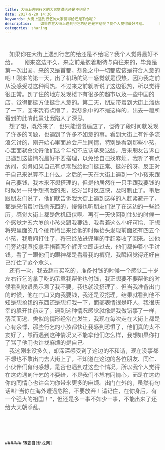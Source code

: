 ```yaml
---
title: 大街上遇到行乞的大家觉得给还是不给呢？
date: 2017-9-20 14:36
keywords: 大街上遇到行乞的大家觉得给还是不给呢？
description:    如果你在大街上遇到行乞的给还是不给呢？我个人觉得最好不给。      刚来这边不久，来之前是抱着期待与向往来的，毕竟是第一次出国，来的又是首都，想象之中一切都应该是符合人意的吧！刚来的第一天，出了机场的第一感觉就是很热，因为我之前从没感受过这种闷热，不过来之前就听说了这边很热，所以觉得很正常。到了住的地方发现楼下有很多的超市以及一些中国的店，觉得都挺方便挺合人意的。第二天，朋友带着到大街上溜达了一下，回来我有点懵了，我想象中的不是这样的，出去一趟所看到的此情此景让我陷入了深思。   想了想，既然来了，也只能慢慢适应了，但待了段时间就发现了许多的问题，也遇到了许多不如意的事。看到大街上有许多流浪乞讨的，刚开始心里面总会产生同情，特别是看到那些小孩，心里面就会觉得他们这个年纪不应该承受这些。后来朋友告诉自己遇到这些情况最好不要搭理，以免给自己找麻烦，我听了有点纳闷，觉得如果自己有点零钱给他们挺正常、挺好的呀，反正对于自己来说算不上什么。之后的一天在大街上遇到一个小孩来跟自己要钱，我本来不想搭理的，但是他居然在一只手跟我要钱的时候另一只手想掏我的兜，还好当时反应快，及时制止了。事后跟朋友们说了，他们就告诉我大街上遇到这样的人赶紧避开了，都是来借着讨钱偷东西的，慢慢也听朋友们说了在这边的一些经历，感觉大街上都是危机四伏啊。再有一天快回到住处的时候一个感觉才五六岁的小孩来跟我要钱，我看着这么小好可怜，正想将兜里面的几个硬币掏出来给他的时候抬头发现前面还有四五个小孩，我瞬间打住了，将已经放进兜里的手赶紧收了回来。过他们旁边我直接拿手捂着两个裤兜立即走过去，他们都伸着小手讨钱，看了一眼他们的眼神都是看着我的裤兜，我瞬间觉得还好自己打住了这个念头。   还有一次，我去超市买吃的，准备付钱的时候一个感觉二十岁左右行乞的拿了吃的示意我帮他也付钱，我正想要不要帮他的时候看到收银员示意了我不要，我也就没搭理了。但当我准备出门的时候，他在门口又向我要钱，我还是没搭理，结果就看到他不知是想抢我的东西还是想打我一下，面部表情很是吓人，我很庆幸的躲开往前走了，遇到这种情况感觉就像是我做错事了一样，落荒而逃。类似的情形经常在发生，我现在每次走在大街上都是心有余悸，那些行乞的小孩都快让我感到恐惧了，他们真的太不友好了，然而遇到这种情况又不能拿他们怎么样，我想如果你打了骂了他们也许找麻烦的是自己。   我这刚来没多久，却深深感受到了这边的不和谐，现在没事都不想也不敢出门去大街上了，不知道在这边的各位朋友、同仁、小伙伴们有何感想，是否也遇到过这些个情况。所以我个人觉得在这边遇到行乞的不要给，不是我们不想有同情心，而是在这边你的同情心也许会为你带来更多的麻烦。出门在外的，虽然有句话叫“当你在海外遭遇危险，不要放弃！请记住，在你身后，有一个强大的祖国！”，但还是多一事不如少一事，不能出来了还给大天朝添乱。
categories: sharing
---
```

<td class="t_f" id="postmessage_892700">

<br/>
<br/>
<font face="黑体"><font size="4">   <font color="#696969">如果你在大街上遇到行乞的给还是不给呢？我个人觉得最好不给。</font></font></font><font face="黑体"><font size="4"><font color="#696969">   </font></font></font><font face="黑体"><font size="4"><font color="#696969">   刚来这边不久，来之前是抱着期待与向往来的，毕竟是第一次出国，来的又是首都，想象之中一切都应该是符合人意的吧！刚来的第一天，出了机场的第一感觉就是很热，因为我之前从没感受过这种闷热，不过来之前就听说了这边很热，所以觉得很正常。到了住的地方发现楼下有很多的超市以及一些中国的店，觉得都挺方便挺合人意的。第二天，朋友带着到大街上溜达了一下，回来我有点懵了，我想象中的不是这样的，出去一趟所看到的此情此景让我陷入了深思。</font></font></font><br/>
<font face="黑体"><font size="4"><font color="#696969">   想了想，既然来了，也只能慢慢适应了，但待了段时间就发现了许多的问题，也遇到了许多不如意的事。看到大街上有许多流浪乞讨的，刚开始心里面总会产生同情，特别是看到那些小孩，心里面就会觉得他们这个年纪不应该承受这些。后来朋友告诉自己遇到这些情况最好不要搭理，以免给自己找麻烦，我听了有点纳闷，觉得如果自己有点零钱给他们挺正常、挺好的呀，反正对于自己来说算不上什么。之后的一天在大街上遇到一个小孩来跟自己要钱，我本来不想搭理的，但是他居然在一只手跟我要钱的时候另一只手想掏我的兜，还好当时反应快，及时制止了。事后跟朋友们说了，他们就告诉我大街上遇到这样的人赶紧避开了，都是来借着讨钱偷东西的，慢慢也听朋友们说了在这边的一些经历，感觉大街上都是危机四伏啊。再有一天快回到住处的时候一个感觉才五六岁的小孩来跟我要钱，我看着这么小好可怜，正想将兜里面的几个硬币掏出来给他的时候抬头发现前面还有四五个小孩，我瞬间打住了，将已经放进兜里的手赶紧收了回来。过他们旁边我直接拿手捂着两个裤兜立即走过去，他们都伸着小手讨钱，看了一眼他们的眼神都是看着我的裤兜，我瞬间觉得还好自己打住了这个念头。</font></font></font><br/>
<font face="黑体"><font size="4"><font color="#696969">   还有一次，我去超市买吃的，准备付钱的时候一个感觉二十岁左右行乞的拿了吃的示意我帮他也付钱，我正想要不要帮他的时候看到收银员示意了我不要，我也就没搭理了。但当我准备出门的时候，他在门口又向我要钱，我还是没搭理，结果就看到他不知是想抢我的东西还是想打我一下，面部表情很是吓人，我很庆幸的躲开往前走了，遇到这种情况感觉就像是我做错事了一样，落荒而逃。类似的情形经常在发生，我现在每次走在大街上都是心有余悸，那些行乞的小孩都快让我感到恐惧了，他们真的太不友好了，然而遇到这种情况又不能拿他们怎么样，我想如果你打了骂了他们也许找麻烦的是自己。</font></font></font><br/>
<font face="黑体"><font size="4"><font color="#696969">   我这刚来没多久，却深深感受到了这边的不和谐，现在没事都不想也不敢出门去大街上了，不知道在这边的各位朋友、同仁、小伙伴们有何感想，是否也遇到过这些个情况。所以我个人觉得在这边遇到行乞的不要给，不是我们不想有同情心，而是在这边你的同情心也许会为你带来更多的麻烦。出门在外的，虽然有句话叫“当你在海外遭遇危险，不要放弃！请记住，在你身后，有一个强大的祖国！”，但还是多一事不如少一事，不能出来了还给大天朝添乱。</font></font></font><br/>
<font face="黑体"><font size="4"><font color="#696969"><br/>
</font></font></font><br/>
<font face="黑体"><font size="4"><font color="#696969"><br/>
</font></font></font><br/>
<br/>
</td>
###### 转载自[菲龙网]